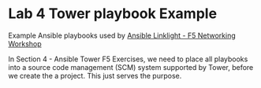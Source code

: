 # Lab 4 Tower playbook Example

Example Ansible playbooks used by [Ansible Linklight - F5 Networking Workshop](https://github.com/ansible/workshops/tree/devel/exercises/ansible_f5)

In Section 4 - Ansible Tower F5 Exercises, we need to place all playbooks into a source code management (SCM) system supported by Tower, before we create the a project. This just serves the purpose.
